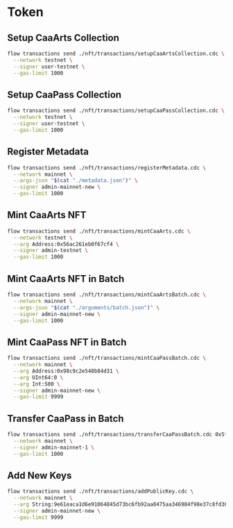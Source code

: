 # Token

## Setup CaaArts Collection

```sh
flow transactions send ./nft/transactions/setupCaaArtsCollection.cdc \
  --network testnet \
  --signer user-testnet \
  --gas-limit 1000
```

## Setup CaaPass Collection

```sh
flow transactions send ./nft/transactions/setupCaaPassCollection.cdc \
  --network testnet \
  --signer user-testnet \
  --gas-limit 1000
```

## Register Metadata

```sh
flow transactions send ./nft/transactions/registerMetadata.cdc \
  --network mainnet \
  --args-json "$(cat "./metadata.json")" \
  --signer admin-mainnet-new \
  --gas-limit 1000
```

## Mint CaaArts NFT

```sh
flow transactions send ./nft/transactions/mintCaaArts.cdc \
  --network testnet \
  --arg Address:0x56ac261eb0f67cf4 \
  --signer admin-testnet \
  --gas-limit 1000
```

## Mint CaaArts NFT in Batch

```sh
flow transactions send ./nft/transactions/mintCaaArtsBatch.cdc \
  --network mainnet \
  --args-json "$(cat "./arguments/batch.json")" \
  --signer admin-mainnet-new \
  --gas-limit 1000
```

## Mint CaaPass NFT in Batch

```sh
flow transactions send ./nft/transactions/mintCaaPassBatch.cdc \
  --network mainnet \
  --arg Address:0x98c9c2e548b84d31 \
  --arg UInt64:0 \
  --arg Int:500 \
  --signer admin-mainnet-new \
  --gas-limit 9999
```

## Transfer CaaPass in Batch

```sh
flow transactions send ./nft/transactions/transferCaaPassBatch.cdc 0x5f14b7e68e0bc3c3 4110 90 \
  --network mainnet \
  --signer admin-mainnet-1 \
  --gas-limit 1000
```

## Add New Keys

```sh
flow transactions send ./nft/transactions/addPublicKey.cdc \
  --network mainnet \
  --arg String:9e61eaca1d6e91064845d73bc6fb92aa0475aa346984f98e37c8fd36ee01c7c173ec3f871138cdc3ed2e8768ad7b12342597da1c47657e61d37980591c0ce979 \
  --signer admin-mainnet-new \
  --gas-limit 9999
```
